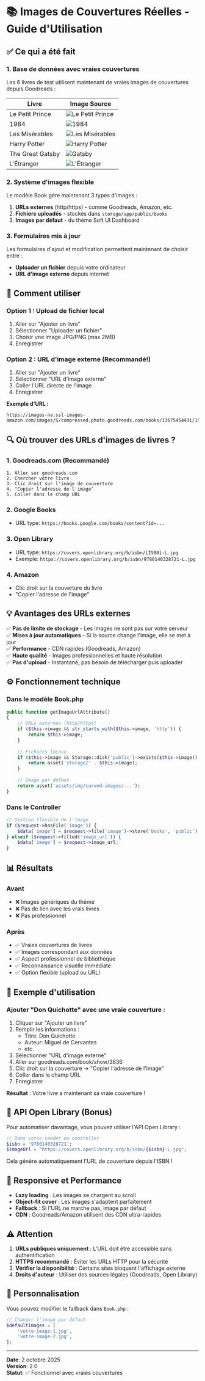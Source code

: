 # 📚 Images de Couvertures Réelles - Guide d'Utilisation

## ✅ Ce qui a été fait

### 1. **Base de données avec vraies couvertures**
Les 6 livres de test utilisent maintenant de vraies images de couvertures depuis Goodreads :

| Livre | Image Source |
|-------|--------------|
| Le Petit Prince | ![Le Petit Prince](https://images-na.ssl-images-amazon.com/images/S/compressed.photo.goodreads.com/books/1367545443i/157993.jpg) |
| 1984 | ![1984](https://images-na.ssl-images-amazon.com/images/S/compressed.photo.goodreads.com/books/1657781256i/61439040.jpg) |
| Les Misérables | ![Les Misérables](https://images-na.ssl-images-amazon.com/images/S/compressed.photo.goodreads.com/books/1411852091i/24280.jpg) |
| Harry Potter | ![Harry Potter](https://images-na.ssl-images-amazon.com/images/S/compressed.photo.goodreads.com/books/1598823299i/42844155.jpg) |
| The Great Gatsby | ![Gatsby](https://images-na.ssl-images-amazon.com/images/S/compressed.photo.goodreads.com/books/1490528560i/4671.jpg) |
| L'Étranger | ![L'Étranger](https://images-na.ssl-images-amazon.com/images/S/compressed.photo.goodreads.com/books/1590930002i/49552.jpg) |

### 2. **Système d'images flexible**
Le modèle Book gère maintenant 3 types d'images :
1. **URLs externes** (http/https) - comme Goodreads, Amazon, etc.
2. **Fichiers uploadés** - stockés dans `storage/app/public/books`
3. **Images par défaut** - du thème Soft UI Dashboard

### 3. **Formulaires mis à jour**
Les formulaires d'ajout et modification permettent maintenant de choisir entre :
- **Uploader un fichier** depuis votre ordinateur
- **URL d'image externe** depuis internet

## 🎯 Comment utiliser

### Option 1 : Upload de fichier local
1. Aller sur "Ajouter un livre"
2. Sélectionner "Uploader un fichier"
3. Choisir une image JPG/PNG (max 2MB)
4. Enregistrer

### Option 2 : URL d'image externe (Recommandé!)
1. Aller sur "Ajouter un livre"
2. Sélectionner "URL d'image externe"
3. Coller l'URL directe de l'image
4. Enregistrer

**Exemple d'URL :**
```
https://images-na.ssl-images-amazon.com/images/S/compressed.photo.goodreads.com/books/1367545443i/157993.jpg
```

## 🔍 Où trouver des URLs d'images de livres ?

### 1. **Goodreads.com** (Recommandé)
```
1. Aller sur goodreads.com
2. Chercher votre livre
3. Clic droit sur l'image de couverture
4. "Copier l'adresse de l'image"
5. Coller dans le champ URL
```

### 2. **Google Books**
- URL type: `https://books.google.com/books/content?id=...`

### 3. **Open Library**
- URL type: `https://covers.openlibrary.org/b/isbn/[ISBN]-L.jpg`
- Exemple: `https://covers.openlibrary.org/b/isbn/9780140328721-L.jpg`

### 4. **Amazon**
- Clic droit sur la couverture du livre
- "Copier l'adresse de l'image"

## 💡 Avantages des URLs externes

✅ **Pas de limite de stockage** - Les images ne sont pas sur votre serveur  
✅ **Mises à jour automatiques** - Si la source change l'image, elle se met à jour  
✅ **Performance** - CDN rapides (Goodreads, Amazon)  
✅ **Haute qualité** - Images professionnelles et haute résolution  
✅ **Pas d'upload** - Instantané, pas besoin de télécharger puis uploader  

## ⚙️ Fonctionnement technique

### Dans le modèle Book.php
```php
public function getImageUrlAttribute()
{
    // URLs externes (http/https)
    if ($this->image && str_starts_with($this->image, 'http')) {
        return $this->image;
    }
    
    // Fichiers locaux
    if ($this->image && Storage::disk('public')->exists($this->image)) {
        return asset('storage/' . $this->image);
    }
    
    // Image par défaut
    return asset('assets/img/curved-images/...');
}
```

### Dans le Controller
```php
// Gestion flexible de l'image
if ($request->hasFile('image')) {
    $data['image'] = $request->file('image')->store('books', 'public');
} elseif ($request->filled('image_url')) {
    $data['image'] = $request->image_url;
}
```

## 📊 Résultats

### Avant
- ❌ Images génériques du thème
- ❌ Pas de lien avec les vrais livres
- ❌ Pas professionnel

### Après
- ✅ Vraies couvertures de livres
- ✅ Images correspondant aux données
- ✅ Aspect professionnel de bibliothèque
- ✅ Reconnaissance visuelle immédiate
- ✅ Option flexible (upload ou URL)

## 🚀 Exemple d'utilisation

### Ajouter "Don Quichotte" avec une vraie couverture :

1. Cliquer sur "Ajouter un livre"
2. Remplir les informations :
   - Titre: Don Quichotte
   - Auteur: Miguel de Cervantes
   - etc.
3. Sélectionner "URL d'image externe"
4. Aller sur goodreads.com/book/show/3836
5. Clic droit sur la couverture → "Copier l'adresse de l'image"
6. Coller dans le champ URL
7. Enregistrer

**Résultat** : Votre livre a maintenant sa vraie couverture !

## 🔧 API Open Library (Bonus)

Pour automatiser davantage, vous pouvez utiliser l'API Open Library :

```php
// Dans votre seeder ou controller
$isbn = '9780140328721';
$imageUrl = "https://covers.openlibrary.org/b/isbn/{$isbn}-L.jpg";
```

Cela génère automatiquement l'URL de couverture depuis l'ISBN !

## 📱 Responsive et Performance

- **Lazy loading** : Les images se chargent au scroll
- **Object-fit cover** : Les images s'adaptent parfaitement
- **Fallback** : Si l'URL ne marche pas, image par défaut
- **CDN** : Goodreads/Amazon utilisent des CDN ultra-rapides

## ⚠️ Attention

1. **URLs publiques uniquement** : L'URL doit être accessible sans authentification
2. **HTTPS recommandé** : Éviter les URLs HTTP pour la sécurité
3. **Vérifier la disponibilité** : Certains sites bloquent l'affichage externe
4. **Droits d'auteur** : Utiliser des sources légales (Goodreads, Open Library)

## 🎨 Personnalisation

Vous pouvez modifier le fallback dans `Book.php` :

```php
// Changer l'image par défaut
$defaultImages = [
    'votre-image-1.jpg',
    'votre-image-2.jpg',
];
```

---

**Date**: 2 octobre 2025  
**Version**: 2.0  
**Statut**: ✅ Fonctionnel avec vraies couvertures

